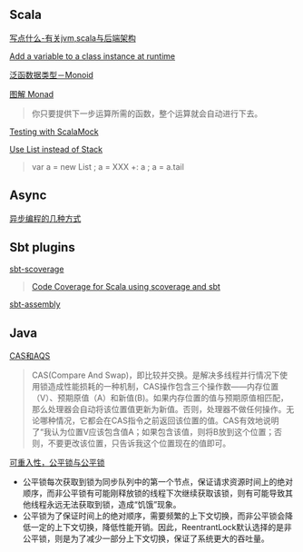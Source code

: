 ## Scala

[写点什么-有关jvm,scala与后端架构](https://hongjiang.info/scala/)

[Add a variable to a class instance at runtime](https://rosettacode.org/wiki/Add_a_variable_to_a_class_instance_at_runtime#Python)

[泛函数据类型－Monoid](https://www.cnblogs.com/tiger-xc/p/4442953.html)

[图解 Monad](http://www.ruanyifeng.com/blog/2015/07/monad.html)
>你只要提供下一步运算所需的函数，整个运算就会自动进行下去。

[Testing with ScalaMock](https://scalamock.org/quick-start/)

[Use List instead of Stack](https://stackoverflow.com/questions/43866787/scala-2-12-tells-me-stack-is-deprecated-how-to-replace-it-exactly-and-why-i-do)
>var a = new List ; a = XXX +: a ; a = a.tail

## Async

[异步编程的几种方式 ](https://ericfu.me/several-ways-to-aync/)

## Sbt plugins
[sbt-scoverage](https://github.com/scoverage/sbt-scoverage)
>[Code Coverage for Scala using scoverage and sbt](https://www.youtube.com/watch?v=oz_HcHvbp7Y)

[sbt-assembly](https://github.com/sbt/sbt-assembly)

## Java

[CAS和AQS](https://blog.csdn.net/u010862794/article/details/72892300)
>CAS(Compare And Swap)，即比较并交换。是解决多线程并行情况下使用锁造成性能损耗的一种机制，CAS操作包含三个操作数——内存位置（V）、预期原值（A）和新值(B)。如果内存位置的值与预期原值相匹配，那么处理器会自动将该位置值更新为新值。否则，处理器不做任何操作。无论哪种情况，它都会在CAS指令之前返回该位置的值。CAS有效地说明了“我认为位置V应该包含值A；如果包含该值，则将B放到这个位置；否则，不要更改该位置，只告诉我这个位置现在的值即可。

[可重入性，公平锁与公平锁](https://blog.csdn.net/weixin_33969116/article/details/87948635?utm_medium=distribute.pc_relevant.none-task-blog-2%7Edefault%7ECTRLIST%7Edefault-1.no_search_link&depth_1-utm_source=distribute.pc_relevant.none-task-blog-2%7Edefault%7ECTRLIST%7Edefault-1.no_search_link)
- 公平锁每次获取到锁为同步队列中的第一个节点，保证请求资源时间上的绝对顺序，而非公平锁有可能刚释放锁的线程下次继续获取该锁，则有可能导致其他线程永远无法获取到锁，造成“饥饿”现象。
- 公平锁为了保证时间上的绝对顺序，需要频繁的上下文切换，而非公平锁会降低一定的上下文切换，降低性能开销。因此，ReentrantLock默认选择的是非公平锁，则是为了减少一部分上下文切换，保证了系统更大的吞吐量。
